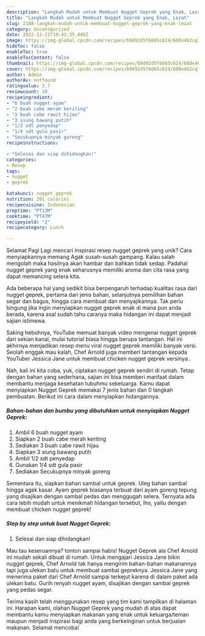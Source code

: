 ```yaml
---
description: "Langkah Mudah untuk Membuat Nugget Geprek yang Enak, Lezat"
title: "Langkah Mudah untuk Membuat Nugget Geprek yang Enak, Lezat"
slug: 2188-langkah-mudah-untuk-membuat-nugget-geprek-yang-enak-lezat
category: Uncategorized
date: 2022-12-21T19:42:35.840Z
image: https://img-global.cpcdn.com/recipes/b9d92d5f6665c624/680x482cq70/nugget-geprek-foto-resep-utama.jpg
hideToc: false
enableToc: true
enableTocContent: false
thumbnail: https://img-global.cpcdn.com/recipes/b9d92d5f6665c624/680x482cq70/nugget-geprek-foto-resep-utama.jpg
cover: https://img-global.cpcdn.com/recipes/b9d92d5f6665c624/680x482cq70/nugget-geprek-foto-resep-utama.jpg
author: Admin
authorAv: notfound
ratingvalue: 3.7
reviewcount: 10
recipeingredient:
- "6 buah nugget ayam"
- "2 buah cabe merah keriting"
- "3 buah cabe rawit hijau"
- "3 siung bawang putih"
- "1/2 sdt penyedap"
- "1/4 sdt gula pasir"
- "Secukupnya minyak goreng"
recipeinstructions:

- "Selesai dan siap dihidangkan!"
categories:
- Resep
tags:
- nugget
- geprek

katakunci: nugget geprek 
nutrition: 201 calories
recipecuisine: Indonesian
preptime: "PT13M"
cooktime: "PT47M"
recipeyield: "2"
recipecategory: Lunch

---
```



Selamat Pagi Lagi mencari inspirasi resep nugget geprek yang unik? Cara menyiapkannya memang Agak susah-susah gampang. Kalau salah mengolah maka hasilnya akan hambar dan bahkan tidak sedap. Padahal nugget geprek yang enak seharusnya memiliki aroma dan cita rasa yang dapat memancing selera kita.


Ada beberapa hal yang sedikit bisa berpengaruh terhadap kualitas rasa dari nugget geprek, pertama dari jenis bahan, selanjutnya pemilihan bahan segar dan bagus, hingga cara membuat dan menyajikannya. Tak perlu bingung jika ingin menyiapkan nugget geprek enak di mana pun anda berada, karena asal sudah tahu caranya maka hidangan ini dapat menjadi sajian istimewa.

Saking hebohnya, YouTube memuat banyak video mengenai nugget geprek dari sekian kanal, mulai tutorial biasa hingga berupa tantangan. Hal ini akhirnya menjadikan resep menu viral nugget geprek memiliki banyak versi. Seolah enggak mau kalah, Chef Arnold juga memberi tantangan kepada YouTuber Jessica Jane untuk membuat chicken nugget geprek versinya..


Nah, kali ini kita coba, yuk, ciptakan nugget geprek sendiri di rumah. Tetap dengan bahan yang sederhana, sajian ini bisa memberi manfaat dalam membantu menjaga kesehatan tubuhmu sekeluarga. Kamu dapat menyiapkan Nugget Geprek memakai 7 jenis bahan dan 0 langkah pembuatan. Berikut ini cara dalam menyiapkan hidangannya.

<!--inarticleads1-->

##### Bahan-bahan dan bumbu yang dibutuhkan untuk menyiapkan Nugget Geprek:

1. Ambil 6 buah nugget ayam
1. Siapkan 2 buah cabe merah keriting
1. Sediakan 3 buah cabe rawit hijau
1. Siapkan 3 siung bawang putih
1. Ambil 1/2 sdt penyedap
1. Gunakan 1/4 sdt gula pasir
1. Sediakan Secukupnya minyak goreng


Sementara itu, siapkan bahan sambal untuk geprek. Uleg bahan sambal hingga agak kasar. Ayam geprek biasanya terbuat dari ayam goreng tepung yang disajikan dengan sambal pedas dan menggugah selera. Ternyata ada cara lebih mudah untuk menikmati hidangan tersebut, lho, yaitu dengan membuat chicken nugget geprek! 

<!--inarticleads2-->

##### Step by step untuk buat Nugget Geprek:


1. Selesai dan siap dihidangkan!

Mau tau keseruannya? tonton sampai habis! Nugget Geprek ala Chef Arnold ini mudah sekali dibuat di rumah. Untuk mengajari Jessica Jane bikin nugget geprek, Chef Arnold tak hanya mengirim bahan-bahan makanannya tapi juga ulekan batu untuk membuat sambal gepreknya. Jessica Jane yang menerima paket dari Chef Arnold sampai terkejut karena di dalam paket ada ulekan batu. Gurih renyah nugget ayam, disajikan dengan sambal geprek yang pedas segar. 

Terima kasih telah menggunakan resep yang tim kami tampilkan di halaman ini. Harapan kami, olahan Nugget Geprek yang mudah di atas dapat membantu kamu menyiapkan makanan yang enak untuk keluarga/teman maupun menjadi inspirasi bagi anda yang berkeinginan untuk berjualan makanan. Selamat mencoba!
